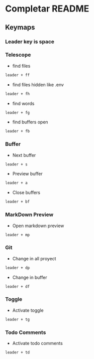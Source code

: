 # Completar README

## Keymaps 

### Leader key is space

### Telescope

- find files
```bash
leader + ff 
```

- find files hidden like .env
```bash
leader + fh 
```

- find words 
```bash
leader + fg
```

- find buffers open 
```bash
leader + fb 
```


### Buffer 

- Next buffer
```bash
leader + s
```

- Preview buffer
```bash
leader + a 
```

- Close buffers 
```bash
leader + bf 
```


### MarkDown Preview 

- Open markdown preview
```bash
leader + mp
```


###  Git

- Change in all proyect
```bash
leader + dp 
```

- Change in buffer
```bash
leader + df 
```


### Toggle 

- Activate toggle
```bash
leader + tg
```


### Todo Comments 

- Activate todo comments
```bash
leader + td
```
